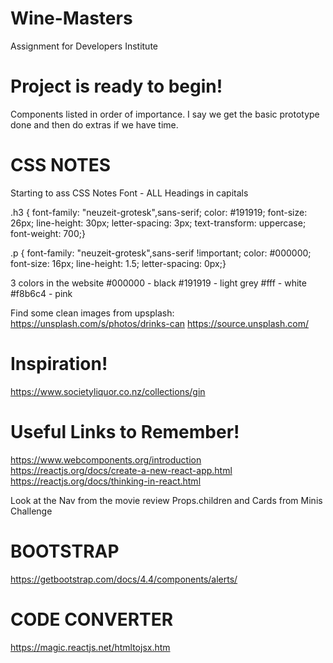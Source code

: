 # Wine-Masters
Assignment for Developers Institute

# Project is ready to begin!
  Components listed in order of importance. I say we get the basic prototype done and then do extras if we have time. 
  

# CSS NOTES
Starting to ass CSS Notes
Font - ALL Headings in capitals

.h3 {
    font-family: "neuzeit-grotesk",sans-serif;
    color: #191919;
    font-size: 26px;
    line-height: 30px;
    letter-spacing: 3px;
    text-transform: uppercase;
    font-weight: 700;}
    
 .p {
    font-family: "neuzeit-grotesk",sans-serif !important;
    color: #000000;
    font-size: 16px;
    line-height: 1.5;
    letter-spacing: 0px;}
 
3 colors in the website
#000000 - black
#191919 - light grey
#fff - white
#f8b6c4 - pink


Find some clean images from upsplash:
https://unsplash.com/s/photos/drinks-can
https://source.unsplash.com/


# Inspiration!
https://www.societyliquor.co.nz/collections/gin

# Useful Links to Remember!
https://www.webcomponents.org/introduction
https://reactjs.org/docs/create-a-new-react-app.html
https://reactjs.org/docs/thinking-in-react.html

Look at the Nav from the movie review
Props.children and Cards from Minis Challenge

# BOOTSTRAP
https://getbootstrap.com/docs/4.4/components/alerts/

# CODE CONVERTER
https://magic.reactjs.net/htmltojsx.htm











